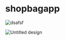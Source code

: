 # shopbagapp

![dsafsf](https://github.com/HassaanAhmed60211/HassaanAhmed60211/assets/106430586/4b244fb1-0c79-47a0-89fc-4712b8dc492a)

![Untitled design](https://github.com/HassaanAhmed60211/fluttercourse/assets/106430586/b13775ed-e82a-4b01-bbc0-55043deaa147)

